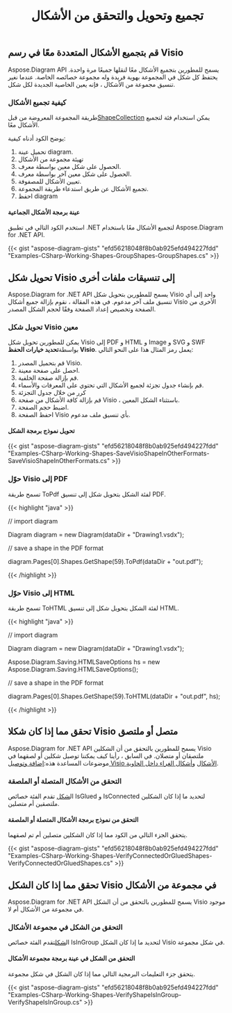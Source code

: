 ﻿---
title: تجميع وتحويل والتحقق من الأشكال
type: docs
weight: 80
url: /ar/net/group-convert-and-verify-shapes/
description: يشرح هذا القسم كيفية تجميع الأشكال باستخدام Aspose.Diagram.
---
## **قم بتجميع الأشكال المتعددة معًا في رسم Visio**
Aspose.Diagram API يسمح للمطورين بتجميع الأشكال معًا لنقلها جميعًا مرة واحدة. يحتفظ كل شكل في المجموعة بهوية فريدة وله مجموعة خصائصه الخاصة. عندما نغير تنسيق مجموعة من الأشكال ، فإنه يعين الخاصية الجديدة لكل شكل.
### **كيفية تجميع الأشكال**
 طريقة المجموعة المعروضة من قبل[ShapeCollection](http://www.aspose.com/api/net/diagram/aspose.diagram/shapecollection) يمكن استخدام فئة لتجميع الأشكال معًا.

يوضح الكود أدناه كيفية:

1. تحميل عينة diagram.
1. تهيئة مجموعة من الأشكال
1. الحصول على شكل معين بواسطة معرف.
1. الحصول على شكل معين آخر بواسطة معرف.
1. تعيين الأشكال للمصفوفة.
1. تجميع الأشكال عن طريق استدعاء طريقة المجموعة.
1. احفظ diagram
#### **عينة برمجة الأشكال الجماعية**
استخدم الكود التالي في تطبيق .NET لتجميع الأشكال معًا باستخدام Aspose.Diagram for .NET API.

{{< gist "aspose-diagram-gists" "efd56218048f8b0ab925efd494227fdd" "Examples-CSharp-Working-Shapes-GroupShapes-GroupShapes.cs" >}}
## **تحويل شكل Visio إلى تنسيقات ملفات أخرى**
Aspose.Diagram for .NET API يسمح للمطورين بتحويل شكل Visio واحد إلى أي تنسيق ملف آخر مدعوم. في هذه المقالة ، نقوم بإزالة جميع أشكال Visio الأخرى من الصفحة وتخصيص إعداد الصفحة وفقًا لحجم الشكل المصدر.
### **تحويل شكل Visio معين**
 يمكن للمطورين تحويل شكل Visio إلى PDF و HTML و Image و SVG و SWF بواسطة**تحديد خيارات الحفظ Visio**.
يعمل رمز المثال هذا على النحو التالي:

1. قم بتحميل المصدر Visio.
1. احصل على صفحة معينة.
1. قم بإزالة صفحة الخلفية.
1. قم بإنشاء جدول تجزئة لجميع الأشكال التي تحتوي على المعرفات والأسماء.
1. كرر من خلال جدول التجزئة
1. قم بإزالة كافة الأشكال من صفحة Visio ، باستثناء الشكل المعين.
1. اضبط حجم الصفحة.
1. احفظ الصفحة Visio بأي تنسيق ملف مدعوم.
#### **تحويل نموذج برمجة الشكل**
{{< gist "aspose-diagram-gists" "efd56218048f8b0ab925efd494227fdd" "Examples-CSharp-Working-Shapes-SaveVisioShapeInOtherFormats-SaveVisioShapeInOtherFormats.cs" >}}
### **حوّل Visio إلى PDF**
تسمح طريقة ToPdf لفئة الشكل بتحويل شكل إلى تنسيق PDF.

{{< highlight "java" >}}

 // import diagram

Diagram diagram = new Diagram(dataDir + "Drawing1.vsdx");

// save a shape in the PDF format

diagram.Pages[0].Shapes.GetShape(59).ToPdf(dataDir + "out.pdf");

{{< /highlight >}}
### **حوّل Visio إلى HTML**
تسمح طريقة ToHTML لفئة الشكل بتحويل شكل إلى تنسيق HTML.

{{< highlight "java" >}}

 // import diagram

Diagram diagram = new Diagram(dataDir + "Drawing1.vsdx");

Aspose.Diagram.Saving.HTMLSaveOptions hs = new Aspose.Diagram.Saving.HTMLSaveOptions();

// save a shape in the PDF format

diagram.Pages[0].Shapes.GetShape(59).ToHTML(dataDir + "out.pdf", hs);

{{< /highlight >}}
## **تحقق مما إذا كان شكلا Visio متصل أو ملتصق**
 Aspose.Diagram for .NET API يسمح للمطورين بالتحقق من أن الشكلين Visio ملتصقان أو متصلان. في السابق ، رأينا كيف يمكننا توصيل شكلين أو لصقهما في موضوعات المساعدة هذه:[إضافة وتوصيل Visio الأشكال](https://docs.aspose.com/diagram/net/add-retrieve-copy-and-read-visio-shape-data/) و[أشكال الغراء داخل الحاوية](/diagram/ar/net/working-with-shapes-gluing/).
### **التحقق من الأشكال المتصلة أو الملصقة**
 ال[شكل](http://www.aspose.com/api/net/diagram/aspose.diagram/shape) تقدم الفئة خصائص IsGlued و IsConnected لتحديد ما إذا كان الشكلين ملتصقين أم متصلين.
#### **التحقق من نموذج برمجة الأشكال المتصلة أو الملصقة**
يتحقق الجزء التالي من الكود مما إذا كان الشكلين متصلين أم تم لصقهما.

{{< gist "aspose-diagram-gists" "efd56218048f8b0ab925efd494227fdd" "Examples-CSharp-Working-Shapes-VerifyConnectedOrGluedShapes-VerifyConnectedOrGluedShapes.cs" >}}
## **تحقق مما إذا كان الشكل Visio في مجموعة من الأشكال**
Aspose.Diagram for .NET API يسمح للمطورين بالتحقق من أن الشكل Visio موجود في مجموعة من الأشكال أم لا.
### **التحقق من الشكل في مجموعة الأشكال**
ال[شكل](http://www.aspose.com/api/net/diagram/aspose.diagram/shape)تقدم الفئة خصائص IsInGroup لتحديد ما إذا كان الشكل Visio في شكل مجموعة.
#### **التحقق من الشكل في عينة برمجة مجموعة الأشكال**
يتحقق جزء التعليمات البرمجية التالي مما إذا كان الشكل في شكل مجموعة.

{{< gist "aspose-diagram-gists" "efd56218048f8b0ab925efd494227fdd" "Examples-CSharp-Working-Shapes-VerifyShapeIsInGroup-VerifyShapeIsInGroup.cs" >}}

